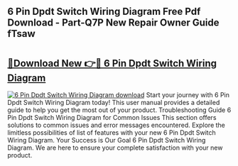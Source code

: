 ## 6 Pin Dpdt Switch Wiring Diagram Free Pdf Download - Part-Q7P New Repair Owner Guide fTsaw

# <h2><a href="http://dfriie.blite.top/?on=6+Pin+Dpdt+Switch+Wiring+Diagram">🔗Download New 👉🔴 6 Pin Dpdt Switch Wiring Diagram</a></h2>

[![6 Pin Dpdt Switch Wiring Diagram download](https://i.imgur.com/lujVjoI.png)](http://dfriie.blite.top/?on=6+Pin+Dpdt+Switch+Wiring+Diagram)
Start your journey with 6 Pin Dpdt Switch Wiring Diagram today! This user manual provides a detailed guide to help you get the most out of your product. Troubleshooting Guide 6 Pin Dpdt Switch Wiring Diagram for Common Issues This section offers solutions to common issues and error messages encountered. Explore the limitless possibilities of list of features with your new 6 Pin Dpdt Switch Wiring Diagram. Your Success is Our Goal 6 Pin Dpdt Switch Wiring Diagram. We are here to ensure your complete satisfaction with your new product.
